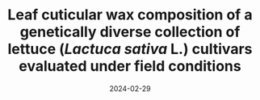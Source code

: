 ---
title: "Leaf cuticular wax composition of a genetically diverse collection of lettuce (<i>Lactuca sativa</i> L.) cultivars evaluated under field conditions"
collection: publications
date: 2024-02-29
# permalink: /publication/2023-PhytoOracle
venue: 'Heliyon <b>[Impact Factor 4.0]</b>'
# paperurl: 'https://emmanuelgonz.github.io/files/fpls-14-1112973.pdf'
link: 'https://doi.org/10.1016/j.heliyon.2024.e27226'
citation: 'Luo, W., <b>Gonzalez, E.</b>, Zarei, A., Calleja, S., Rozzi, B., Demieville, J., et al. (2024). Leaf cuticular wax composition of a genetically diverse collection of lettuce (<i>Lactuca sativa</i> L.) cultivars evaluated under field conditions. <i>Heliyon</i> 0, e27226. doi: 10.1016/J.HELIYON.2024.E27226'
---
